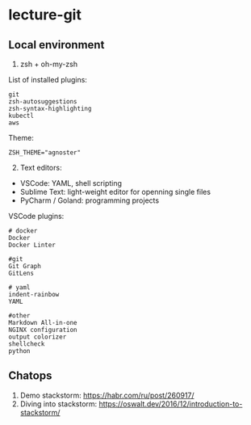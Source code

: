 # lecture-git

## Local environment
1. zsh + oh-my-zsh

List of installed plugins:
```
git 
zsh-autosuggestions
zsh-syntax-highlighting
kubectl
aws
```

Theme: 
```
ZSH_THEME="agnoster"
```

2. Text editors:

- VSCode: YAML, shell scripting
- Sublime Text: light-weight editor for openning single files
- PyCharm / Goland: programming projects

VSCode plugins:
```
# docker
Docker 
Docker Linter

#git
Git Graph
GitLens

# yaml
indent-rainbow
YAML

#other
Markdown All-in-one
NGINX configuration
output colorizer
shellcheck
python
```

## Chatops
1. Demo stackstorm: https://habr.com/ru/post/260917/
2. Diving into stackstorm: https://oswalt.dev/2016/12/introduction-to-stackstorm/

